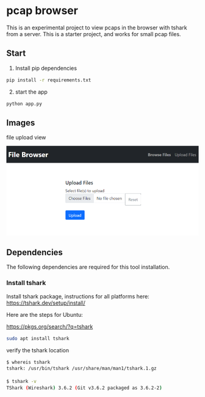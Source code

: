 # pcap browser

This is an experimental project to view pcaps in the browser with tshark from a server.
This is a starter project, and works for small pcap files.

## Start

1. Install pip dependencies

```sh
pip install -r requirements.txt

```

2. start the app

```sh
python app.py
```



## Images

file upload view

![upload view](./static/images/pcap-browser-file-upload.png)



## Dependencies

The following dependencies are required for this tool installation.

### Install tshark

Install tshark package, instructions for all platforms here: https://tshark.dev/setup/install/

Here are the steps for Ubuntu:

https://pkgs.org/search/?q=tshark

```sh
sudo apt install tshark
```

verify the tshark location

```sh
$ whereis tshark
tshark: /usr/bin/tshark /usr/share/man/man1/tshark.1.gz

$ tshark -v
TShark (Wireshark) 3.6.2 (Git v3.6.2 packaged as 3.6.2-2)
```

